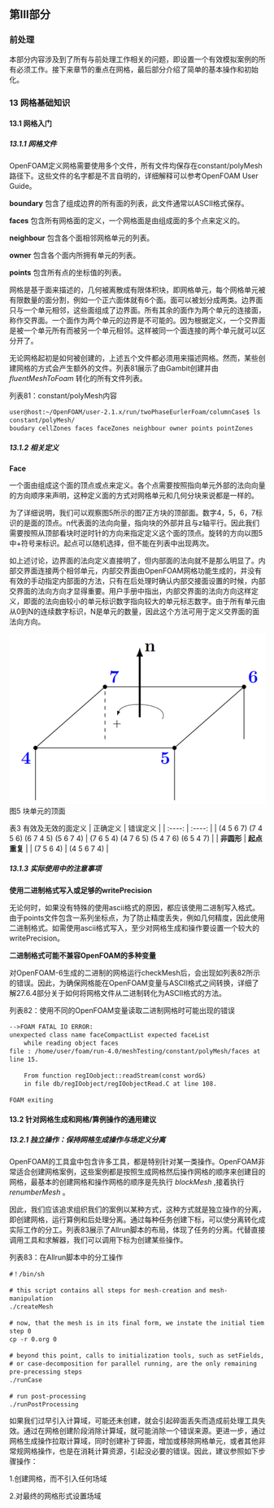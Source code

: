 ## 第III部分
### 前处理
本部分内容涉及到了所有与前处理工作相关的问题，即设置一个有效模拟案例的所有必须工作。接下来章节的重点在网格，最后部分介绍了简单的基本操作和初始化。
### 13 网格基础知识
#### 13.1 网格入门
##### 13.1.1 网格文件
OpenFOAM定义网格需要使用多个文件，所有文件均保存在constant/polyMesh路径下。这些文件的名字都是不言自明的，详细解释可以参考OpenFOAM User Guide。

 **boundary** 包含了组成边界的所有面的列表，此文件通常以ASCII格式保存。

 **faces** 包含所有网格面的定义，一个网格面是由组成面的多个点来定义的。

 **neighbour** 包含各个面相邻网格单元的列表。

 **owner** 包含各个面内所拥有单元的列表。

 **points** 包含所有点的坐标值的列表。

网格是基于面来描述的，几何被离散成有限体积块，即网格单元，每个网格单元被有限数量的面分割，例如一个正六面体就有6个面。面可以被划分成两类。边界面只与一个单元相邻，这些面组成了边界面。所有其余的面作为两个单元的连接面，称作交界面。一个面作为两个单元的边界是不可能的。因为根据定义，一个交界面是被一个单元所有而被另一个单元相邻。这样被同一个面连接的两个单元就可以区分开了。

无论网格起初是如何被创建的，上述五个文件都必须用来描述网格。然而，某些创建网格的方式会产生额外的文件。列表81展示了由Gambit创建并由 _fluentMeshToFoam_ 转化的所有文件列表。

列表81：constant/polyMesh内容
```
user@host:~/OpenFOAM/user-2.1.x/run/twoPhaseEurlerFoam/columnCase$ ls constant/polyMesh/
boudary cellZones faces faceZones neighbour owner points pointZones
```
##### 13.1.2 相关定义
 **Face** 

一个面由组成这个面的顶点或点来定义。各个点需要按照指向单元外部的法向向量的方向顺序来声明，这种定义面的方式对网格单元和几何分块来说都是一样的。

为了详细说明，我们可以观察图5所示的图7正方块的顶部面。数字4，5，6，7标识的是面的顶点。n代表面的法向向量，指向块的外部并且与z轴平行。因此我们需要按照从顶部看块时逆时针的方向来指定定义这个面的顶点。旋转的方向以图5中+符号来标识。起点可以随机选择，但不能在列表中出现两次。

如上述讨论，边界面的法向定义直接明了，但内部面的法向就不是那么明显了。内部交界面连接两个相邻单元，内部交界面由OpenFOAM网格功能生成的，并没有有效的手动指定内部面的方法，只有在后处理时确认内部交接面设置的时候，内部交界面的法向方向才显得重要。用户手册中指出，内部交界面的法向方向这样定义，即面的法向由较小的单元标识数字指向较大的单元标志数字。由于所有单元由从0到N的连续数字标识，N是单元的数量，因此这个方法可用于定义交界面的面法向方向。

![图7方块的顶面](images/fig5.png)
图5 块单元的顶面

表3 有效及无效的面定义
|  正确定义  |  错误定义  |
|  :----:  |  :----:  | 
| (4 5 6 7) (7 4 5 6) (6 7 4 5) (5 6 7 4) | (7 6 5 4) (4 7 6 5) (5 4 7 6) (6 5 4 7) |
|  **非圆形**  | **起点重复** |
| (7 5 6 4) |  (4 5 6 7 4) |

##### 13.1.3 实际使用中的注意事项

 **使用二进制格式写入或足够的writePrecision** 

无论何时，如果没有特殊的使用ascii格式的原因，都应该使用二进制写入格式。由于points文件包含一系列坐标点，为了防止精度丢失，例如几何精度，因此使用二进制格式。如需使用ascii格式写入，至少对网格生成和操作要设置一个较大的writePrecision。

**二进制格式可能不兼容OpenFOAM的多种变量**

对OpenFOAM-6生成的二进制的网格运行checkMesh后，会出现如列表82所示的错误。因此，为确保网格能在OpenFOAM变量与ASCII格式之间转换，详细了解27.6.4部分关于如何将网格文件从二进制转化为ASCII格式的方法。

列表82：使用不同的OpenFOAM变量读取二进制网格时可能出现的错误
```
-->FOAM FATAL IO ERROR:
unexpected class name faceCompactList expected faceList
    while reading object faces
file : /home/user/foam/run-4.0/meshTesting/constant/polyMesh/faces at line 15.

    From function regIOobject::readStream(const word&)
    in file db/regIOobject/regIOobjectRead.C at line 108.

FOAM exiting
```
#### 13.2 针对网格生成和网格/算例操作的通用建议
##### 13.2.1 独立操作：保持网格生成操作与场定义分离
OpenFOAM的工具盒中包含许多工具，都是特别针对某一类操作。OpenFOAM非常适合创建网格案例，这些案例都是按照生成网格然后操作网格的顺序来创建目的网格，最基本的创建网格和操作网格的顺序是先执行 _blockMesh_ ,接着执行 _renumberMesh_ 。

因此，我们应该追求组织我们的案例以某种方式，这种方式就是独立操作的分离，即创建网格，运行算例和后处理分离。通过每种任务创建下标，可以使分离转化成实际工作的分工。列表83展示了Allrun脚本的布局，体现了任务的分离。代替直接调用工具和求解器，我们可以调用下标为创建某些操作。

列表83：在Allrun脚本中的分工操作

```
#！/bin/sh

# this script contains all steps for mesh-creation and mesh-manipulation
./createMesh

# now, that the mesh is in its final form, we instate the initial tiem step 0
cp -r 0.org 0

# beyond this point, calls to initialization tools, such as setFields,
# or case-decomposition for parallel running, are the only remaining pre-precessing steps
./runCase

# run post-processing
./runPostProcessing
```

如果我们过早引入计算域，可能还未创建，就会引起碎面丢失而造成前处理工具失效。通过在网格创建阶段消除计算域，就可能消除一个错误来源。更进一步，通过网格生成操作拉取计算域，同时创建补丁碎面，增加或移除网格单元，或者其他非常规网格操作，也是在消耗计算资源，引起没必要的错误。因此，建议参照如下步骤操作：

1.创建网格，而不引入任何场域

2.对最终的网格形式设置场域
